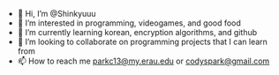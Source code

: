 - 👋 Hi, I’m @Shinkyuuu
- 👀 I’m interested in programming, videogames, and good food
- 🌱 I’m currently learning korean, encryption algorithms, and github
- 💞️ I’m looking to collaborate on programming projects that I can learn from
- 📫 How to reach me parkc13@my.erau.edu or codyspark@gmail.com
